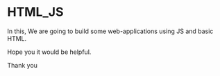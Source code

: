 # HTML_JS

In this, We are going to build some web-applications using JS and basic HTML.

Hope you it would be helpful.

Thank you

